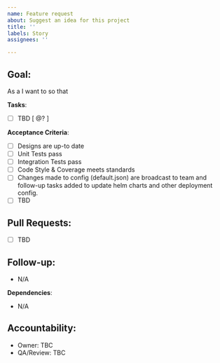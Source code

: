 ```yaml
---
name: Feature request
about: Suggest an idea for this project
title: ''
labels: Story
assignees: ''

---
```


## **Goal**:
As a <stakeholder> I want to <action> so that <reason>

**Tasks**:
- [ ] TBD [ @? ]

**Acceptance Criteria**:
- [ ] Designs are up-to date
- [ ] Unit Tests pass
- [ ] Integration Tests pass
- [ ] Code Style & Coverage meets standards
- [ ] Changes made to config (default.json) are broadcast to team and follow-up tasks added to update helm charts and other deployment config.
- [ ] TBD

## **Pull Requests**:
- [ ] TBD

## **Follow-up**:
- N/A

**Dependencies**:
- N/A

## **Accountability**:
- Owner: TBC
- QA/Review: TBC
